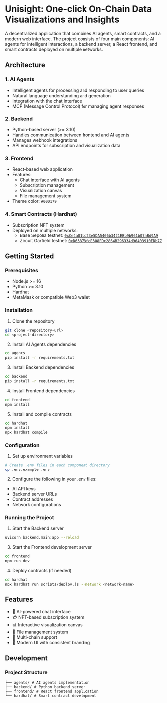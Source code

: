 # Unisight: One-click On-Chain Data Visualizations and Insights

A decentralized application that combines AI agents, smart contracts, and a modern web interface. The project consists of four main components: AI agents for intelligent interactions, a backend server, a React frontend, and smart contracts deployed on multiple networks.

## Architecture

### 1. AI Agents
- Intelligent agents for processing and responding to user queries
- Natural language understanding and generation
- Integration with the chat interface
- MCP (Message Control Protocol) for managing agent responses

### 2. Backend
- Python-based server (>= 3.10)
- Handles communication between frontend and AI agents
- Manages webhook integrations
- API endpoints for subscription and visualization data

### 3. Frontend
- React-based web application
- Features:
  - Chat interface with AI agents
  - Subscription management
  - Visualization canvas
  - File management system
- Theme color: `#00D179`

### 4. Smart Contracts (Hardhat)
- Subscription NFT system
- Deployed on multiple networks:
  - Base Sepolia testnet: [`0xCe4a81bc23e5DA5466b3421EBb9b961b07aBd9A9`](https://sepolia.basescan.org/address/0xCe4a81bc23e5DA5466b3421EBb9b961b07aBd9A9)
  - Zircuit Garfield testnet: [`0xD63878fcE308FDc2864B296334d96403910EDb77`](https://explorer.garfield-testnet.zircuit.com/address/0xD63878fcE308FDc2864B296334d96403910EDb77)

## Getting Started

### Prerequisites
- Node.js >= 16
- Python >= 3.10
- Hardhat
- MetaMask or compatible Web3 wallet

### Installation

1. Clone the repository
```bash
git clone <repository-url>
cd <project-directory>
```

2. Install AI Agents dependencies
```bash
cd agents
pip install -r requirements.txt
```

3. Install Backend dependencies
```bash
cd backend
pip install -r requirements.txt
```

4. Install Frontend dependencies
```bash
cd frontend
npm install
```

5. Install and compile contracts
```bash
cd hardhat
npm install
npx hardhat compile
```

### Configuration

1. Set up environment variables
```bash
# Create .env files in each component directory
cp .env.example .env
```

2. Configure the following in your .env files:
- AI API keys
- Backend server URLs
- Contract addresses
- Network configurations

### Running the Project

1. Start the Backend server
```bash
uvicorn backend.main:app --reload
```

3. Start the Frontend development server
```bash
cd frontend
npm run dev
```

4. Deploy contracts (if needed)
```bash
cd hardhat
npx hardhat run scripts/deploy.js --network <network-name>
```

## Features

- 🤖 AI-powered chat interface
- 💳 NFT-based subscription system
- 📊 Interactive visualization canvas
- 📁 File management system
- 🔗 Multi-chain support
- 🎨 Modern UI with consistent branding

## Development

### Project Structure
```
├── agents/ # AI agents implementation
├── backend/ # Python backend server
├── frontend/ # React frontend application
└── hardhat/ # Smart contract development
```